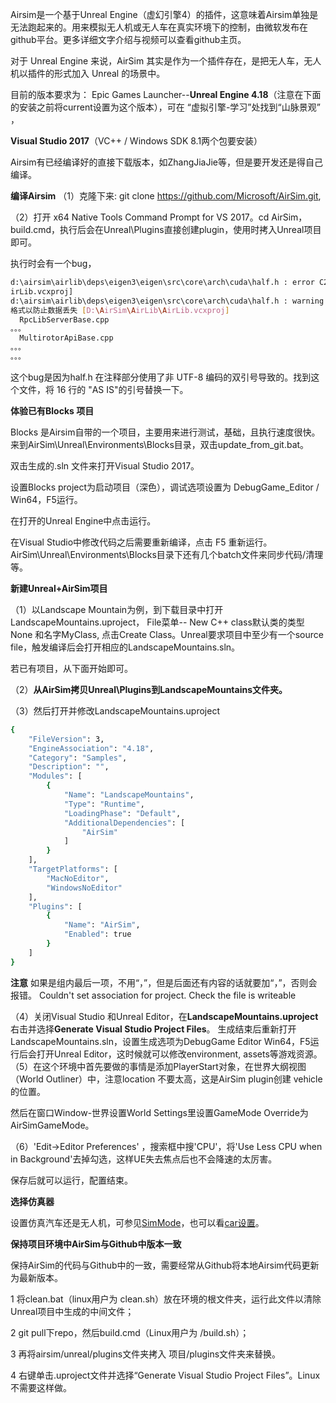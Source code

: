 Airsim是一个基于Unreal Engine（虚幻引擎4）的插件，这意味着Airsim单独是无法跑起来的。用来模拟无人机或无人车在真实环境下的控制，由微软发布在github平台。更多详细文字介绍与视频可以查看github主页。

对于 Unreal Engine 来说，AirSim 其实是作为一个插件存在，是把无人车，无人机以插件的形式加入 Unreal 的场景中。

目前的版本要求为：
Epic Games Launcher--**Unreal Engine 4.18**（注意在下面的安装之前将current设置为这个版本），可在  “虚拟引擎-学习”处找到“山脉景观” ，

**Visual Studio 2017**（VC++ / Windows SDK 8.1两个包要安装）


Airsim有已经编译好的直接下载版本，如ZhangJiaJie等，但是要开发还是得自己编译。

**编译Airsim**
（1）克隆下来: git clone https://github.com/Microsoft/AirSim.git, 

（2）打开 x64 Native Tools Command Prompt for VS 2017。cd AirSim，build.cmd，执行后会在Unreal\Plugins直接创建plugin，使用时拷入Unreal项目即可。

执行时会有一个bug，
``` bash
d:\airsim\airlib\deps\eigen3\eigen\src\core\arch\cuda\half.h : error C2220: 警告被视为错误 - 没有生成“object”文件 [D:\AirSim\AirLib\A
irLib.vcxproj]
d:\airsim\airlib\deps\eigen3\eigen\src\core\arch\cuda\half.h : warning C4819: 该文件包含不能在当前代码页(936)中表示的字符。请将该文件保存为 Unicode
格式以防止数据丢失 [D:\AirSim\AirLib\AirLib.vcxproj]
  RpcLibServerBase.cpp
。。。
  MultirotorApiBase.cpp
。。。
。。。
```
这个bug是因为half.h 在注释部分使用了非 UTF-8 编码的双引号导致的。找到这个文件，将 16 行的 "AS IS"的引号替换一下。

**体验已有Blocks 项目**

Blocks 是Airsim自带的一个项目，主要用来进行测试，基础，且执行速度很快。来到AirSim\Unreal\Environments\Blocks目录，双击update_from_git.bat。

双击生成的.sln 文件来打开Visual Studio 2017。

设置Blocks project为启动项目（深色），调试选项设置为 DebugGame_Editor / Win64，F5运行。

在打开的Unreal Engine中点击运行。

在Visual Studio中修改代码之后需要重新编译，点击 F5 重新运行。AirSim\Unreal\Environments\Blocks目录下还有几个batch文件来同步代码/清理等。

**新建Unreal+AirSim项目**

（1）以Landscape Mountain为例，到下载目录中打开LandscapeMountains.uproject，
File菜单-- New C++ class默认类的类型None 和名字MyClass, 点击Create Class。Unreal要求项目中至少有一个source file，触发编译后会打开相应的LandscapeMountains.sln。

若已有项目，从下面开始即可。

（2）**从AirSim拷贝Unreal\Plugins到LandscapeMountains文件夹。**

（3）然后打开并修改LandscapeMountains.uproject
``` bash
{
    "FileVersion": 3,
    "EngineAssociation": "4.18",
    "Category": "Samples",
    "Description": "",
    "Modules": [
        {
            "Name": "LandscapeMountains",
            "Type": "Runtime",
            "LoadingPhase": "Default",   
            "AdditionalDependencies": [
                "AirSim"
            ]
        }
    ],
    "TargetPlatforms": [
        "MacNoEditor",
        "WindowsNoEditor"
    ],
    "Plugins": [
        {
            "Name": "AirSim",
            "Enabled": true
        }
    ]
}
```
**注意** 如果是组内最后一项，不用“，”，但是后面还有内容的话就要加“，”，否则会报错。
Couldn't set association for project. Check the file is writeable

（4）关闭Visual Studio 和Unreal Editor，在**LandscapeMountains.uproject**右击并选择**Generate Visual Studio Project Files**。
生成结束后重新打开LandscapeMountains.sln，设置生成选项为DebugGame Editor Win64，F5运行后会打开Unreal Editor，这时候就可以修改environment, assets等游戏资源。
（5）在这个环境中首先要做的事情是添加PlayerStart对象，在世界大纲视图（World Outliner）中，注意location 不要太高，这是AirSim plugin创建
vehicle的位置。

然后在窗口Window-世界设置World Settings里设置GameMode Override为AirSimGameMode。

（6）'Edit->Editor Preferences' ，搜索框中搜'CPU'，将'Use Less CPU when in Background'去掉勾选，这样UE失去焦点后也不会降速的太厉害。

保存后就可以运行，配置结束。

**选择仿真器**

设置仿真汽车还是无人机，可参见[SimMode](settings.md#SimMode)，也可以看[car设置](using_car.md)。

**保持项目环境中AirSim与Github中版本一致**

保持AirSim的代码与Github中的一致，需要经常从Github将本地Airsim代码更新为最新版本。

1 将clean.bat（linux用户为 clean.sh）放在环境的根文件夹，运行此文件以清除Unreal项目中生成的中间文件；

2 git pull下repo，然后build.cmd（Linux用户为 /build.sh）；

3 再将airsim/unreal/plugins文件夹拷入 项目/plugins文件夹来替换。

4 右键单击.uproject文件并选择“Generate Visual Studio Project Files”。Linux不需要这样做。

